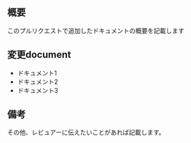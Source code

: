 ## 概要

このプルリクエストで追加したドキュメントの概要を記載します

## 変更document

- ドキュメント1
- ドキュメント2
- ドキュメント3

## 備考

その他、レビュアーに伝えたいことがあれば記載します。